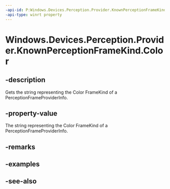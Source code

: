 ```yaml
---
-api-id: P:Windows.Devices.Perception.Provider.KnownPerceptionFrameKind.Color
-api-type: winrt property
---
```


<!-- Property syntax
public string Color { get; }
-->

# Windows.Devices.Perception.Provider.KnownPerceptionFrameKind.Color

## -description
Gets the string representing the Color FrameKind of a PerceptionFrameProviderInfo.

## -property-value
The string representing the Color FrameKind of a PerceptionFrameProviderInfo.

## -remarks

## -examples

## -see-also
